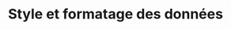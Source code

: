 ﻿---
title: Style et formatage des données
linktitle: modes
type: docs
weight: 60
url: /fr/java/styling-and-data-formatting/
---
